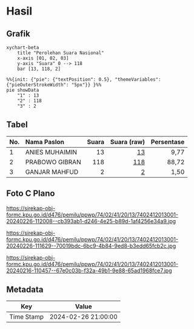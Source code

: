 # Hasil

## Grafik

```mermaid
xychart-beta
    title "Perolehan Suara Nasional"
    x-axis [01, 02, 03]
    y-axis "Suara" 0 --> 118
    bar [13, 118, 2]
```

```mermaid
%%{init: {"pie": {"textPosition": 0.5}, "themeVariables": {"pieOuterStrokeWidth": "5px"}} }%%
pie showData
    "1" : 13
    "2" : 118
    "3" : 2
```

## Tabel

| No. | Nama Paslon    | Suara | Suara (raw) | Persentase |
|:--- |:-------------- | -----:| -----------:| ----------:|
| 1   | ANIES MUHAIMIN | 13    | [13][p-1]   | 9,77       |
| 2   | PRABOWO GIBRAN | 118   | [118][p-2]  | 88,72      |
| 3   | GANJAR MAHFUD  | 2     | [2][p-3]    | 1,50       |


[p-1]: https://github.com/gigit-pemilu/pemilu-2024/blob/main/pilpres/hitung-suara/sub/74-sulawesi-tenggara/sub/02-konawe/sub/41-wonggeduku-barat/sub/2013-ranotundobu/sub/001-tps/sub/paslon-1.txt
[p-2]: https://github.com/gigit-pemilu/pemilu-2024/blob/main/pilpres/hitung-suara/sub/74-sulawesi-tenggara/sub/02-konawe/sub/41-wonggeduku-barat/sub/2013-ranotundobu/sub/001-tps/sub/paslon-2.txt
[p-3]: https://github.com/gigit-pemilu/pemilu-2024/blob/main/pilpres/hitung-suara/sub/74-sulawesi-tenggara/sub/02-konawe/sub/41-wonggeduku-barat/sub/2013-ranotundobu/sub/001-tps/sub/paslon-3.txt

## Foto C Plano

https://sirekap-obj-formc.kpu.go.id/d476/pemilu/ppwp/74/02/41/20/13/7402412013001-20240226-112008--cb393ab1-d246-4e25-b89d-1af4256e34a9.jpg

https://sirekap-obj-formc.kpu.go.id/d476/pemilu/ppwp/74/02/41/20/13/7402412013001-20240226-111629--70019bdc-6bc9-4b84-9ed8-b3edd65fcb2c.jpg

https://sirekap-obj-formc.kpu.go.id/d476/pemilu/ppwp/74/02/41/20/13/7402412013001-20240216-110457--67e0c03b-f32a-49b1-9e88-65ad1968fce7.jpg


## Metadata

| Key        | Value               |
| ---------- | ------------------- |
| Time Stamp | 2024-02-26 21:00:00 |




